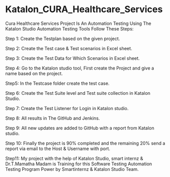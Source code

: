 # Katalon_CURA_Healthcare_Services

Cura Healthcare Services Project Is An Automation Testing Using The Katalon Studio Automation Testing Tools Follow These Steps:

Step 1: Create the Testplan based on the given project.

Step 2: Create the Test case & Test scenarios in Excel sheet.

Step 3: Create the Test Data for Which Scenarios in Excel sheet.

Step 4: Go to the Katalon studio tool, First create the Project and give a name based on the project.

Step5: In the Testcase folder create the test case.

Step 6: Create the Test Suite level and Test suite collection in Katalon Studio.

Step 7: Create the Test Listener for Login in Katalon studio.

Step 8: All results in The GitHub and Jenkins.

Step 9: All new updates are added to GitHub with a report from Katalon studio.

Step 10: Finally the project is 90% completed and the remaining 20% send a report via email to the Host & Username with port.

Step11: My project with the help of Katalon Studio, smart internz & Dr.T.Mamatha Madam is Training for this Software Testing Automation Testing Program Power by Smartinternz & Katalon Studio Team.
